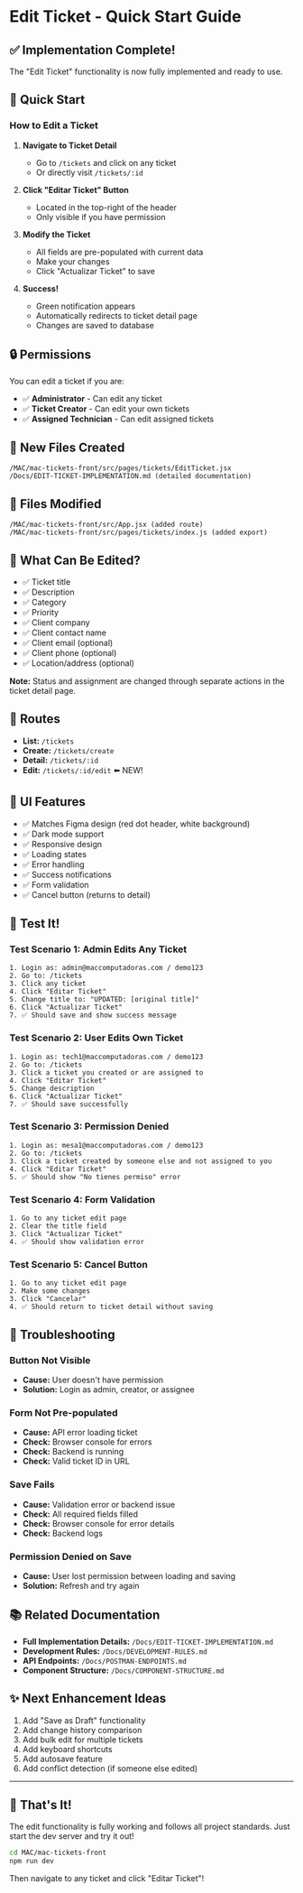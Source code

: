 # Edit Ticket - Quick Start Guide

## ✅ Implementation Complete!

The "Edit Ticket" functionality is now fully implemented and ready to use.

## 🚀 Quick Start

### How to Edit a Ticket

1. **Navigate to Ticket Detail**
   - Go to `/tickets` and click on any ticket
   - Or directly visit `/tickets/:id`

2. **Click "Editar Ticket" Button**
   - Located in the top-right of the header
   - Only visible if you have permission

3. **Modify the Ticket**
   - All fields are pre-populated with current data
   - Make your changes
   - Click "Actualizar Ticket" to save

4. **Success!**
   - Green notification appears
   - Automatically redirects to ticket detail page
   - Changes are saved to database

## 🔒 Permissions

You can edit a ticket if you are:
- ✅ **Administrator** - Can edit any ticket
- ✅ **Ticket Creator** - Can edit your own tickets
- ✅ **Assigned Technician** - Can edit assigned tickets

## 📁 New Files Created

```
/MAC/mac-tickets-front/src/pages/tickets/EditTicket.jsx
/Docs/EDIT-TICKET-IMPLEMENTATION.md (detailed documentation)
```

## 📝 Files Modified

```
/MAC/mac-tickets-front/src/App.jsx (added route)
/MAC/mac-tickets-front/src/pages/tickets/index.js (added export)
```

## 🎯 What Can Be Edited?

- ✅ Ticket title
- ✅ Description
- ✅ Category
- ✅ Priority
- ✅ Client company
- ✅ Client contact name
- ✅ Client email (optional)
- ✅ Client phone (optional)
- ✅ Location/address (optional)

**Note:** Status and assignment are changed through separate actions in the ticket detail page.

## 🔗 Routes

- **List:** `/tickets`
- **Create:** `/tickets/create`
- **Detail:** `/tickets/:id`
- **Edit:** `/tickets/:id/edit` ⬅️ NEW!

## 🎨 UI Features

- ✅ Matches Figma design (red dot header, white background)
- ✅ Dark mode support
- ✅ Responsive design
- ✅ Loading states
- ✅ Error handling
- ✅ Success notifications
- ✅ Form validation
- ✅ Cancel button (returns to detail)

## 🧪 Test It!

### Test Scenario 1: Admin Edits Any Ticket
```
1. Login as: admin@maccomputadoras.com / demo123
2. Go to: /tickets
3. Click any ticket
4. Click "Editar Ticket"
5. Change title to: "UPDATED: [original title]"
6. Click "Actualizar Ticket"
7. ✅ Should save and show success message
```

### Test Scenario 2: User Edits Own Ticket
```
1. Login as: tech1@maccomputadoras.com / demo123
2. Go to: /tickets
3. Click a ticket you created or are assigned to
4. Click "Editar Ticket"
5. Change description
6. Click "Actualizar Ticket"
7. ✅ Should save successfully
```

### Test Scenario 3: Permission Denied
```
1. Login as: mesa1@maccomputadoras.com / demo123
2. Go to: /tickets
3. Click a ticket created by someone else and not assigned to you
4. Click "Editar Ticket"
5. ✅ Should show "No tienes permiso" error
```

### Test Scenario 4: Form Validation
```
1. Go to any ticket edit page
2. Clear the title field
3. Click "Actualizar Ticket"
4. ✅ Should show validation error
```

### Test Scenario 5: Cancel Button
```
1. Go to any ticket edit page
2. Make some changes
3. Click "Cancelar"
4. ✅ Should return to ticket detail without saving
```

## 🐛 Troubleshooting

### Button Not Visible
- **Cause:** User doesn't have permission
- **Solution:** Login as admin, creator, or assignee

### Form Not Pre-populated
- **Cause:** API error loading ticket
- **Check:** Browser console for errors
- **Check:** Backend is running
- **Check:** Valid ticket ID in URL

### Save Fails
- **Cause:** Validation error or backend issue
- **Check:** All required fields filled
- **Check:** Browser console for error details
- **Check:** Backend logs

### Permission Denied on Save
- **Cause:** User lost permission between loading and saving
- **Solution:** Refresh and try again

## 📚 Related Documentation

- **Full Implementation Details:** `/Docs/EDIT-TICKET-IMPLEMENTATION.md`
- **Development Rules:** `/Docs/DEVELOPMENT-RULES.md`
- **API Endpoints:** `/Docs/POSTMAN-ENDPOINTS.md`
- **Component Structure:** `/Docs/COMPONENT-STRUCTURE.md`

## ✨ Next Enhancement Ideas

1. Add "Save as Draft" functionality
2. Add change history comparison
3. Add bulk edit for multiple tickets
4. Add keyboard shortcuts
5. Add autosave feature
6. Add conflict detection (if someone else edited)

---

## 🎉 That's It!

The edit functionality is fully working and follows all project standards. Just start the dev server and try it out!

```bash
cd MAC/mac-tickets-front
npm run dev
```

Then navigate to any ticket and click "Editar Ticket"!

